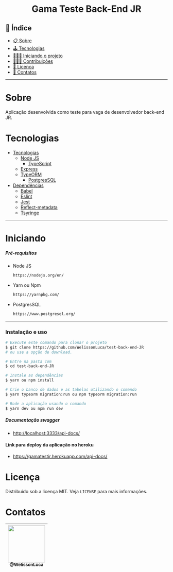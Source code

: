 <h1 align="center">Gama Teste Back-End JR</h1>

## 📕 Índice

- [📋 Sobre](#Sobre)
- [🕹 Tecnologias](#Tecnologias)
- [🧑🏽‍💻 Iniciando o projeto](#Iniciando)
- [👨🏽‍🔧 Contribuições](#Contribuições)
- [📝 Licença](#Licença)
- [🦸 Contatos](#Contatos)

<hr>

<!-- About -->

# Sobre

<p align="left">Aplicação desenvolvida como teste para vaga de desenvolvedor back-end JR. </p>

<!-- TECHNOLOGIES -->

# Tecnologias

- [Tecnologias]()
  - [Node JS](https://nodejs.org/en/)
    - [TypeScript](https://www.typescriptlang.org/)
  - [Express](https://expressjs.com/pt-br/)
  - [TypeORM](https://typeorm.io/#/)
    - [PostgresSQL](https://www.postgresql.org/)
- [Dependências]()
  - [Babel](https://babeljs.io/)
  - [Eslint](https://eslint.org/)
  - [Jest](https://jestjs.io/pt-BR/)
  - [Reflect-metadata](https://www.npmjs.com/package/reflect-metadata)
  - [Tsyringe](https://www.npmjs.com/package/tsyringe)

<hr>

<!-- TECHNOLOGIES -->

# Iniciando

##### Pré-requisitos

- Node JS

  ```sh
  https://nodejs.org/en/
  ```

- Yarn ou Npm

  ```sh
  https://yarnpkg.com/
  ```

- PostgresSQL

  ```sh
  https://www.postgresql.org/
  ```

<hr>

### Instalação e uso

```bash
# Execute este comando para clonar o projeto
$ git clone https://github.com/WelissonLuca/test-back-end-JR
# ou use a opção de download.

# Entre na pasta com
$ cd test-back-end-JR

# Instale as dependências
$ yarn ou npm install

# Crie o banco de dados e as tabelas utilizando o comando
$ yarn typeorm migration:run ou npm typeorm migration:run

# Rode a aplicação usando o comando
$ yarn dev ou npm run dev
```

##### Documentação swagger

- <http://localhost:3333/api-docs/>

#### Link para deploy da aplicação no heroku

- <https://gamatestjr.herokuapp.com/api-docs/>

<!-- LICENSE -->

# Licença

Distribuído sob a licença MIT. Veja `LICENSE` para mais informações.

<!-- CONTACT -->

# Contatos

 | [<img src="https://avatars.githubusercontent.com/u/62263143?v=4" width="115"><br><sub>@WelissonLuca</sub>](https://github.com/WelissonLuca) |
| --------------------------------------------------------------------------------------------------------------------------------------
